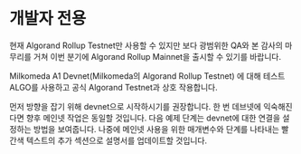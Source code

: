 # 개발자 전용

현재 Algorand Rollup Testnet만 사용할 수 있지만 보다 광범위한 QA와 본 감사의 마무리를 거쳐 이번 분기에 Algorand Rollup Mainnet을 출시할 수 있기를 바랍니다.

Milkomeda A1 Devnet(Milkomeda의 Algorand Rollup Testnet) 에 대해 테스트 ALGO를 사용하고 공식 Algorand Testnet과 상호 작용합니다.

먼저 방향을 잡기 위해 devnet으로 시작하시기를 권장합니다. 한 번 데브넷에 익숙해진다면 향후 메인넷 작업은 동일할 것입니다. 다음 예제 단계는 devnet에 대한 연결을 설정하는 방법을 보여줍니다. 나중에 메인넷 사용을 위한 매개변수와 단계를 나타내는 빨간색 텍스트의 추가 섹션으로 설명서를 업데이트할 것입니다.
